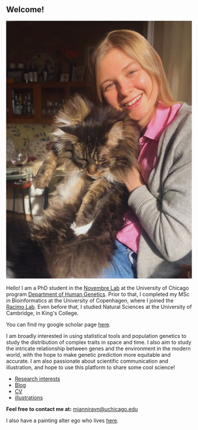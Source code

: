 ## Welcome!

![Me](Marida.jpg)

Hello! I am a PhD student in the [Novembre Lab](http://jnpopgen.org/) at the University of Chicago program [Department of Human Genetics](https://genes.uchicago.edu/). Prior to that, I completed my MSc in Bioinformatics at the University of Copenhagen, where I joined the [Racimo Lab](https://sites.google.com/site/fernandoracimo/). Even before that, I studied Natural Sciences at the University of Cambridge, in King's College.

You can find my google scholar page [here](https://scholar.google.com/citations?user=jCUstA0AAAAJ&hl=en). 

I am broadly interested in using statistical tools and population genetics to study the distribution of complex traits in space and time. I also aim to study the intricate relationship between genes and the environment in the modern world, with the hope to make genetic prediction more equitable and accurate. I am also passionate about scientific communication and illustration, and hope to use this platform to share some cool science! 

* [Research interests](https://mkiravn.github.io/research)
* [Blog](https://mkiravn.github.io/blog)
* [CV](https://mkiravn.github.io/cv)
* [illustrations](https://mkiravn.github.io/illustration)

**Feel free to contact me at:** mianniravn@uchicago.edu

I also have a painting alter ego who lives [here](https://mariadaria8.wixsite.com/artist).
